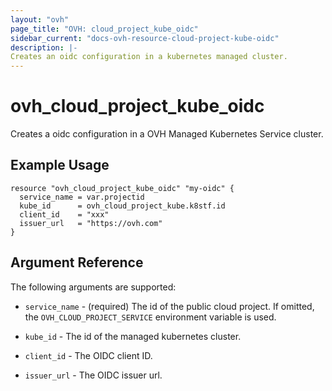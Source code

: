 ```yaml
---
layout: "ovh"
page_title: "OVH: cloud_project_kube_oidc"
sidebar_current: "docs-ovh-resource-cloud-project-kube-oidc"
description: |-
Creates an oidc configuration in a kubernetes managed cluster.
---
```


# ovh_cloud_project_kube_oidc

Creates a oidc configuration in a OVH Managed Kubernetes Service cluster.

## Example Usage

```hcl
resource "ovh_cloud_project_kube_oidc" "my-oidc" {
  service_name = var.projectid
  kube_id      = ovh_cloud_project_kube.k8stf.id
  client_id    = "xxx"
  issuer_url   = "https://ovh.com"
}
```

## Argument Reference

The following arguments are supported:

* `service_name` - (required) The id of the public cloud project. If omitted,
  the `OVH_CLOUD_PROJECT_SERVICE` environment variable is used.

* `kube_id` - The id of the managed kubernetes cluster.

* `client_id` - The OIDC client ID.

* `issuer_url` - The OIDC issuer url.

